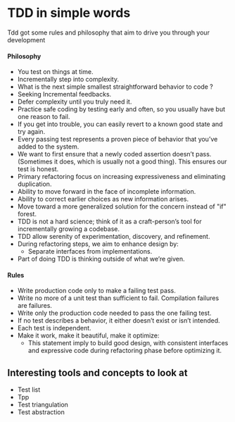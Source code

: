 # TDD in simple words

Tdd got some rules and philosophy that aim to drive you through your development

#### Philosophy

- You test on things at time.
- Incrementally step into complexity.
- What is the next simple smallest straightforward behavior to code ?
- Seeking Incremental feedbacks.
- Defer complexity until you truly need it.
- Practice safe coding by testing early and often, so you usually have but one reason to fail.
- If you get into trouble, you can easily revert to a known good state and try again.
- Every passing test represents a proven piece of behavior that you’ve added to the system.
- We want to first ensure that a newly coded assertion doesn’t pass. (Sometimes it does, which is usually not a good
  thing). This ensures our test is honest.
- Primary refactoring focus on increasing expressiveness and eliminating duplication.
- Ability to move forward in the face of incomplete information.
- Ability to correct earlier choices as new information arises.
- Move toward a more generalized solution for the concern instead of "if" forest.
- TDD is not a hard science; think of it as a craft-person’s tool for incrementally growing a codebase.
- TDD allow serenity of experimentation, discovery, and refinement.
- During refactoring steps, we aim to enhance design by:
    - Separate interfaces from implementations.
- Part of doing TDD is thinking outside of what we’re given.

#### Rules

- Write production code only to make a failing test pass.
- Write no more of a unit test than sufficient to fail. Compilation failures are failures.
- Write only the production code needed to pass the one failing test.
- If no test describes a behavior, it either doesn’t exist or isn’t intended.
- Each test is independent.
- Make it work, make it beautiful, make it optimize:
    - This statement imply to build good design, with consistent
      interfaces and expressive code during refactoring phase before optimizing it.

## Interesting tools and concepts to look at

- Test list
- Tpp
- Test triangulation
- Test abstraction